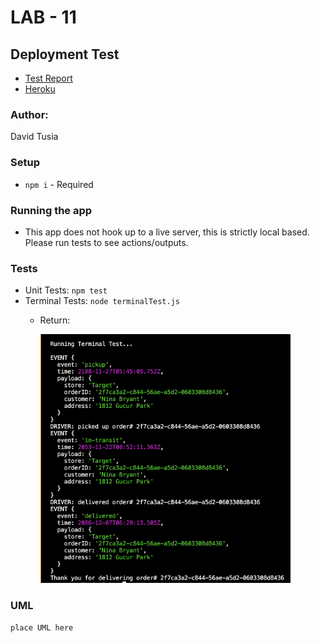 # LAB - 11

## Deployment Test

- [Test Report](https://github.com/dftjr/caps/actions)
- [Heroku](https://dftjr-bearer-auth.herokuapp.com/)

### Author: 

David Tusia

### Setup

- <code>npm i</code> - Required

### Running the app

- This app does not hook up to a live server, this is strictly local based. Please run tests to see actions/outputs.

### Tests

- Unit Tests: <code>npm test</code>
- Terminal Tests: <code>node terminalTest.js </code>
  - Return:
         
       <img src="images/lab11-terminalTest-output.png" alt="Terminal Testing Image" width="400"/> 

### UML

<code>place UML here</code>
